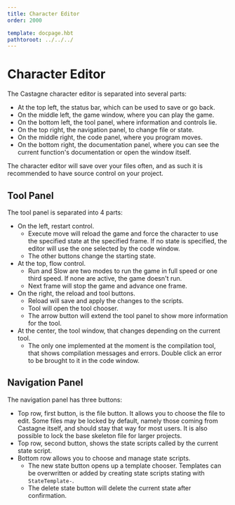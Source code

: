 ```yaml
---
title: Character Editor
order: 2000

template: docpage.hbt
pathtoroot: ../../../
---
```


# Character Editor

The Castagne character editor is separated into several parts:
- At the top left, the status bar, which can be used to save or go back.
- On the middle left, the game window, where you can play the game.
- On the bottom left, the tool panel, where information and controls lie.
- On the top right, the navigation panel, to change file or state.
- On the middle right, the code panel, where you program moves.
- On the bottom right, the documentation panel, where you can see the current function's documentation or open the window itself.

The character editor will save over your files often, and as such it is recommended to have source control on your project.

## Tool Panel

The tool panel is separated into 4 parts:
- On the left, restart control.
	- Execute move will reload the game and force the character to use the specified state at the specified frame. If no state is specified, the editor will use the one selected by the code window.
	- The other buttons change the starting state.
- At the top, flow control.
	- Run and Slow are two modes to run the game in full speed or one third speed. If none are active, the game doesn't run.
	- Next frame will stop the game and advance one frame.
- On the right, the reload and tool buttons.
	- Reload will save and apply the changes to the scripts.
	- Tool will open the tool chooser.
	- The arrow button will extend the tool panel to show more information for the tool.
- At the center, the tool window, that changes depending on the current tool.
	- The only one implemented at the moment is the compilation tool, that shows compilation messages and errors. Double click an error to be brought to it in the code window.

## Navigation Panel

The navigation panel has three buttons:
- Top row, first button, is the file button. It allows you to choose the file to edit. Some files may be locked by default, namely those coming from Castagne itself, and should stay that way for most users. It is also possible to lock the base skeleton file for larger projects.
- Top row, second button, shows the state scripts called by the current state script.
- Bottom row allows you to choose and manage state scripts.
	- The new state button opens up a template chooser. Templates can be overwritten or added by creating state scripts stating with `StateTemplate-`.
	- The delete state button will delete the current state after confirmation.
